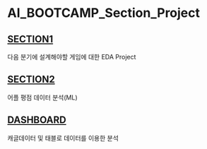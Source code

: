 # **AI_BOOTCAMP_Section_Project**

## [**SECTION1**](https://github.com/sangahnim/section_project/tree/main/section_1)
다음 분기에 설계해야할 게임에 대한 EDA Project

## [**SECTION2**](https://github.com/sangahnim/section_project/tree/main/section_2)
어플 평점 데이터 분석(ML)

## [**DASHBOARD**](https://github.com/sangahnim/section_project/tree/main/section_dashboard)
캐글데이터 및 태블로 데이터를 이용한 분석